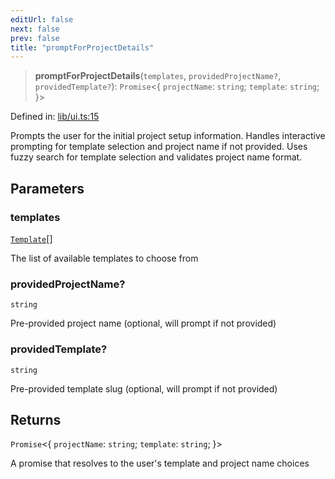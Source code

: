 ```yaml
---
editUrl: false
next: false
prev: false
title: "promptForProjectDetails"
---
```


> **promptForProjectDetails**(`templates`, `providedProjectName?`, `providedTemplate?`): `Promise`\<\{ `projectName`: `string`; `template`: `string`; \}\>

Defined in: [lib/ui.ts:15](https://github.com/yashjawale/fabr/blob/f92675816a3f8768b3ea0b7f8742e3a12556014c/src/lib/ui.ts#L15)

Prompts the user for the initial project setup information.
Handles interactive prompting for template selection and project name if not provided.
Uses fuzzy search for template selection and validates project name format.

## Parameters

### templates

[`Template`](/fabr/api/types/templates/interfaces/template/)[]

The list of available templates to choose from

### providedProjectName?

`string`

Pre-provided project name (optional, will prompt if not provided)

### providedTemplate?

`string`

Pre-provided template slug (optional, will prompt if not provided)

## Returns

`Promise`\<\{ `projectName`: `string`; `template`: `string`; \}\>

A promise that resolves to the user's template and project name choices
